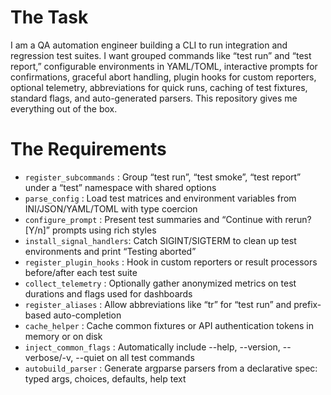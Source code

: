 # The Task

I am a QA automation engineer building a CLI to run integration and regression test suites. I want grouped commands like “test run” and “test report,” configurable environments in YAML/TOML, interactive prompts for confirmations, graceful abort handling, plugin hooks for custom reporters, optional telemetry, abbreviations for quick runs, caching of test fixtures, standard flags, and auto-generated parsers. This repository gives me everything out of the box.

# The Requirements

* `register_subcommands`   : Group “test run”, “test smoke”, “test report” under a “test” namespace with shared options  
* `parse_config`           : Load test matrices and environment variables from INI/JSON/YAML/TOML with type coercion  
* `configure_prompt`       : Present test summaries and “Continue with rerun? [Y/n]” prompts using rich styles  
* `install_signal_handlers`: Catch SIGINT/SIGTERM to clean up test environments and print “Testing aborted”  
* `register_plugin_hooks`  : Hook in custom reporters or result processors before/after each test suite  
* `collect_telemetry`      : Optionally gather anonymized metrics on test durations and flags used for dashboards  
* `register_aliases`       : Allow abbreviations like “tr” for “test run” and prefix-based auto-completion  
* `cache_helper`           : Cache common fixtures or API authentication tokens in memory or on disk  
* `inject_common_flags`    : Automatically include --help, --version, --verbose/-v, --quiet on all test commands  
* `autobuild_parser`       : Generate argparse parsers from a declarative spec: typed args, choices, defaults, help text  
